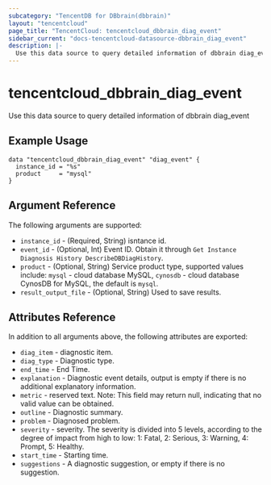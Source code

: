 ```yaml
---
subcategory: "TencentDB for DBbrain(dbbrain)"
layout: "tencentcloud"
page_title: "TencentCloud: tencentcloud_dbbrain_diag_event"
sidebar_current: "docs-tencentcloud-datasource-dbbrain_diag_event"
description: |-
  Use this data source to query detailed information of dbbrain diag_event
---
```


# tencentcloud_dbbrain_diag_event

Use this data source to query detailed information of dbbrain diag_event

## Example Usage

```hcl
data "tencentcloud_dbbrain_diag_event" "diag_event" {
  instance_id = "%s"
  product     = "mysql"
}
```

## Argument Reference

The following arguments are supported:

* `instance_id` - (Required, String) isntance id.
* `event_id` - (Optional, Int) Event ID. Obtain it through `Get Instance Diagnosis History DescribeDBDiagHistory`.
* `product` - (Optional, String) Service product type, supported values include: `mysql` - cloud database MySQL, `cynosdb` - cloud database CynosDB for MySQL, the default is `mysql`.
* `result_output_file` - (Optional, String) Used to save results.

## Attributes Reference

In addition to all arguments above, the following attributes are exported:

* `diag_item` - diagnostic item.
* `diag_type` - Diagnostic type.
* `end_time` - End Time.
* `explanation` - Diagnostic event details, output is empty if there is no additional explanatory information.
* `metric` - reserved text. Note: This field may return null, indicating that no valid value can be obtained.
* `outline` - Diagnostic summary.
* `problem` - Diagnosed problem.
* `severity` - severity. The severity is divided into 5 levels, according to the degree of impact from high to low: 1: Fatal, 2: Serious, 3: Warning, 4: Prompt, 5: Healthy.
* `start_time` - Starting time.
* `suggestions` - A diagnostic suggestion, or empty if there is no suggestion.



